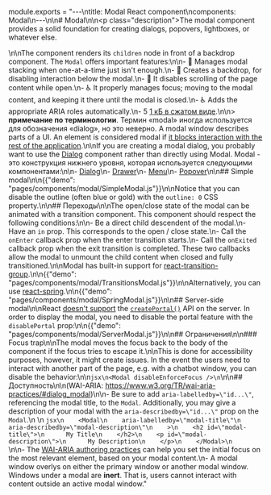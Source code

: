 module.exports = "---\ntitle: Modal React component\ncomponents: Modal\n---\n\n# Modal\n\n<p class=\"description\">The modal component provides a solid foundation for creating dialogs, popovers, lightboxes, or whatever else.</p>\n\nThe component renders its `children` node in front of a backdrop component. The `Modal` offers important features:\n\n- 💄 Manages modal stacking when one-at-a-time just isn't enough.\n- 🔐 Creates a backdrop, for disabling interaction below the modal.\n- 🔐 It disables scrolling of the page content while open.\n- ♿️ It properly manages focus; moving to the modal content, and keeping it there until the modal is closed.\n- ♿️ Adds the appropriate ARIA roles automatically.\n- 5 [1 кБ в сжатом виде](/size-snapshot).\n\n> **примечание по терминологии**. Термин «modal» иногда используется для обозначения «dialog», но это неверно. A modal window describes parts of a UI. An element is considered modal if [it blocks interaction with the rest of the application](https://en.wikipedia.org/wiki/Modal_window).\n\nIf you are creating a modal dialog, you probably want to use the [Dialog](/components/dialogs/) component rather than directly using Modal. Modal - это конструкция нижнего уровня, которая используется следующими компонентами:\n\n- [Dialog](/components/dialogs/)\n- [Drawer](/components/drawers/)\n- [Menu](/components/menus/)\n- [Popover](/components/popover/)\n\n## Simple modal\n\n{{\"demo\": \"pages/components/modal/SimpleModal.js\"}}\n\nNotice that you can disable the outline (often blue or gold) with the `outline: 0` CSS property.\n\n## Переходы\n\nThe open/close state of the modal can be animated with a transition component. This component should respect the following conditions:\n\n- Be a direct child descendent of the modal.\n- Have an `in` prop. This corresponds to the open / close state.\n- Call the `onEnter` callback prop when the enter transition starts.\n- Call the `onExited` callback prop when the exit transition is completed. These two callbacks allow the modal to unmount the child content when closed and fully transitioned.\n\nModal has built-in support for [react-transition-group](https://github.com/reactjs/react-transition-group).\n\n{{\"demo\": \"pages/components/modal/TransitionsModal.js\"}}\n\nAlternatively, you can use [react-spring](https://github.com/react-spring/react-spring).\n\n{{\"demo\": \"pages/components/modal/SpringModal.js\"}}\n\n## Server-side modal\n\nReact [doesn't support](https://github.com/facebook/react/issues/13097) the [`createPortal()`](https://reactjs.org/docs/portals.html) API on the server. In order to display the modal, you need to disable the portal feature with the `disablePortal` prop:\n\n{{\"demo\": \"pages/components/modal/ServerModal.js\"}}\n\n## Ограничения\n\n### Focus trap\n\nThe modal moves the focus back to the body of the component if the focus tries to escape it.\n\nThis is done for accessibility purposes, however, it might create issues. In the event the users need to interact with another part of the page, e.g. with a chatbot window, you can disable the behavior:\n\n```jsx\n<Modal disableEnforceFocus />\n```\n\n## Доступность\n\n(WAI-ARIA: https://www.w3.org/TR/wai-aria-practices/#dialog_modal)\n\n- Be sure to add `aria-labelledby=\"id...\"`, referencing the modal title, to the `Modal`. Additionally, you may give a description of your modal with the `aria-describedby=\"id...\"` prop on the `Modal`.\n    \n    ```jsx\n    <Modal\n    aria-labelledby=\"modal-title\"\n    aria-describedby=\"modal-description\"\n    >\n    <h2 id=\"modal-title\">\n      My Title\n    </h2>\n    <p id=\"modal-description\">\n      My Description\n    </p>\n    </Modal>\n    ```\n\n- The [WAI-ARIA authoring practices](https://www.w3.org/TR/wai-aria-practices/examples/dialog-modal/dialog.html) can help you set the initial focus on the most relevant element, based on your modal content.\n- A modal window overlys on either the primary window or another modal window. Windows under a modal are **inert**. That is, users cannot interact with content outside an active modal window."